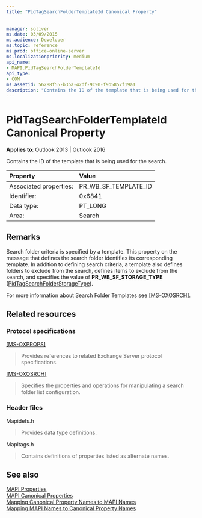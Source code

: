 ```yaml
---
title: "PidTagSearchFolderTemplateId Canonical Property"
 
 
manager: soliver
ms.date: 03/09/2015
ms.audience: Developer
ms.topic: reference
ms.prod: office-online-server
ms.localizationpriority: medium
api_name:
- MAPI.PidTagSearchFolderTemplateId
api_type:
- COM
ms.assetid: 56288f55-b3ba-42df-9c90-f9b5857f19a1
description: "Contains the ID of the template that is being used for the search. This property on the message defines the search folder identifies its corresponding template."
---
```


# PidTagSearchFolderTemplateId Canonical Property

**Applies to**: Outlook 2013 | Outlook 2016
  
Contains the ID of the template that is being used for the search.
  
|Property |Value |
|:-----|:-----|
|Associated properties:  <br/> |PR_WB_SF_TEMPLATE_ID  <br/> |
|Identifier:  <br/> |0x6841  <br/> |
|Data type:  <br/> |PT_LONG  <br/> |
|Area:  <br/> |Search  <br/> |

## Remarks

Search folder criteria is specified by a template. This property on the message that defines the search folder identifies its corresponding template. In addition to defining search criteria, a template also defines folders to exclude from the search, defines items to exclude from the search, and specifies the value of **PR_WB_SF_STORAGE_TYPE** ([PidTagSearchFolderStorageType](pidtagsearchfolderstoragetype-canonical-property.md)).
  
For more information about Search Folder Templates see [[MS-OXOSRCH]](https://msdn.microsoft.com/library/c72e49b8-78c7-4483-ad65-e46e9133673b%28Office.15%29.aspx).
  
## Related resources

### Protocol specifications

[[MS-OXPROPS]](https://msdn.microsoft.com/library/f6ab1613-aefe-447d-a49c-18217230b148%28Office.15%29.aspx)
  
> Provides references to related Exchange Server protocol specifications.

[[MS-OXOSRCH]](https://msdn.microsoft.com/library/c72e49b8-78c7-4483-ad65-e46e9133673b%28Office.15%29.aspx)
  
> Specifies the properties and operations for manipulating a search folder list configuration.

### Header files

Mapidefs.h
  
> Provides data type definitions.

Mapitags.h
  
> Contains definitions of properties listed as alternate names.

## See also

[MAPI Properties](mapi-properties.md)  
[MAPI Canonical Properties](mapi-canonical-properties.md)  
[Mapping Canonical Property Names to MAPI Names](mapping-canonical-property-names-to-mapi-names.md)  
[Mapping MAPI Names to Canonical Property Names](mapping-mapi-names-to-canonical-property-names.md)

